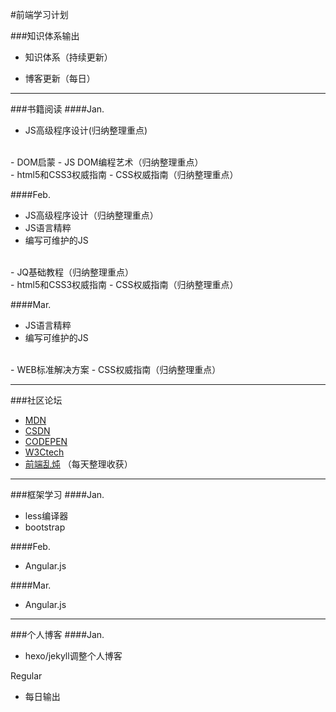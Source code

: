 #前端学习计划

###知识体系输出
- 知识体系（持续更新）

- 博客更新（每日）

---

###书籍阅读
####Jan.

- JS高级程序设计(归纳整理重点)
<br>
- DOM启蒙
- JS DOM编程艺术（归纳整理重点）
<br>
- html5和CSS3权威指南
- CSS权威指南（归纳整理重点）

####Feb.
- JS高级程序设计（归纳整理重点）
- JS语言精粹
- 编写可维护的JS
<br>
- JQ基础教程（归纳整理重点）
<br>
- html5和CSS3权威指南
- CSS权威指南（归纳整理重点）

####Mar.
- JS语言精粹
- 编写可维护的JS
<br>
- WEB标准解决方案
- CSS权威指南（归纳整理重点）

---

###社区论坛
- [MDN](https://developer.mozilla.org/en-US/)
- [CSDN](http://geek.csdn.net/frontend)
- [CODEPEN](http://codepen.io/)
- [W3Ctech](http://www.w3ctech.com/)
- [前端乱炖](http://geek.csdn.net/frontend)
（每天整理收获）

---

###框架学习
####Jan.
- less编译器
- bootstrap

####Feb.
- Angular.js


####Mar.
- Angular.js

---

###个人博客
####Jan.
- hexo/jekyll调整个人博客

Regular
- 每日输出
